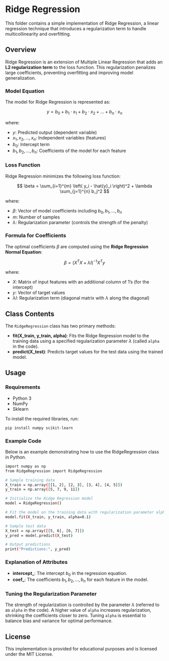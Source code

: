 # Ridge Regression

This folder contains a simple implementation of Ridge Regression, a linear regression technique that introduces a regularization term to handle multicollinearity and overfitting.

## Overview

Ridge Regression is an extension of Multiple Linear Regression that adds an **L2 regularization term** to the loss function. This regularization penalizes large coefficients, preventing overfitting and improving model generalization.

### Model Equation

The model for Ridge Regression is represented as:

$$
y = b_0 + b_1 \cdot x_1 + b_2 \cdot x_2 + \dots + b_n \cdot x_n
$$

where:
- $y$: Predicted output (dependent variable)
- $x_1, x_2, \dots, x_n$: Independent variables (features)
- $b_0$: Intercept term
- $b_1, b_2, \dots, b_n$: Coefficients of the model for each feature

### Loss Function

Ridge Regression minimizes the following loss function:

$$
\beta = \sum_{i=1}^{m} \left( y_i - \hat{y}_i \right)^2 + \lambda \sum_{j=1}^{n} b_j^2
$$

where:
- $\beta$: Vector of model coefficients including $b_0, b_1, \dots, b_n$
- $m$: Number of samples
- $\lambda$: Regularization parameter (controls the strength of the penalty)

### Formula for Coefficients

The optimal coefficients $\beta$ are computed using the **Ridge Regression Normal Equation**:

$$
\beta = (X^T X + \lambda I)^{-1} X^T y
$$

where:
- $X$: Matrix of input features with an additional column of 1’s (for the intercept)
- $y$: Vector of target values
- $\lambda I$: Regularization term (diagonal matrix with $\lambda$ along the diagonal)

## Class Contents

The `RidgeRegression` class has two primary methods:
- **fit(X_train, y_train, alpha)**: Fits the Ridge Regression model to the training data using a specified regularization parameter $\lambda$ (called `alpha` in the code).
- **predict(X_test)**: Predicts target values for the test data using the trained model.

## Usage

### Requirements

- Python 3
- NumPy
- Sklearn

To install the required libraries, run:

```bash
pip install numpy scikit-learn
```

### Example Code
Below is an example demonstrating how to use the RidgeRegression class in Python.
```bash
import numpy as np
from RidgeRegression import RidgeRegression

# Sample training data
X_train = np.array([[1, 2], [2, 3], [3, 4], [4, 5]])
y_train = np.array([5, 7, 9, 11])

# Initialize the Ridge Regression model
model = RidgeRegression()

# Fit the model on the training data with regularization parameter alpha=0.1
model.fit(X_train, y_train, alpha=0.1)

# Sample test data
X_test = np.array([[5, 6], [6, 7]])
y_pred = model.predict(X_test)

# Output predictions
print("Predictions:", y_pred)
```

### Explanation of Attributes

- **intercept_**: The intercept $b_0$ in the regression equation.  
- **coef_**: The coefficients $b_1, b_2, \dots, b_n$ for each feature in the model.

### Tuning the Regularization Parameter

The strength of regularization is controlled by the parameter $\lambda$ (referred to as `alpha` in the code). A higher value of `alpha` increases regularization, shrinking the coefficients closer to zero. Tuning `alpha` is essential to balance bias and variance for optimal performance.

## License

This implementation is provided for educational purposes and is licensed under the MIT License.
